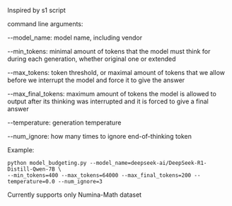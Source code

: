 Inspired by s1 script

command line arguments:

--model_name:  model name, including vendor

--min_tokens:  minimal amount of tokens that the model must think for during each generation, whether original one or extended

--max_tokens: token threshold, or maximal amount of tokens that we allow before we interrupt the model and force it to give the answer

--max_final_tokens: maximum amount of tokens the model is allowed to output after its thinking was interrupted and it is forced to give a final answer

--temperature: generation temperature

--num_ignore: how many times to ignore end-of-thinking token


Example:

```
python model_budgeting.py --model_name=deepseek-ai/DeepSeek-R1-Distill-Qwen-7B \
--min_tokens=400 --max_tokens=64000 --max_final_tokens=200 --temperature=0.0 --num_ignore=3
```


Currently supports only Numina-Math dataset
